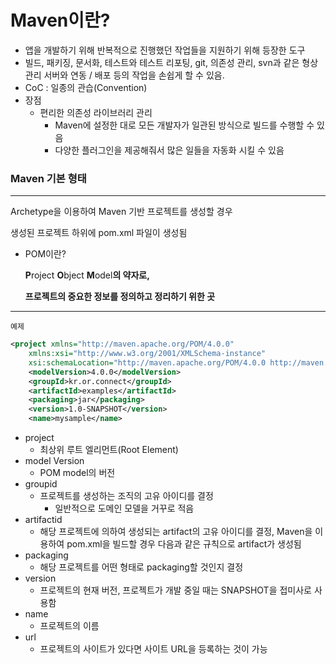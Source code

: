 # Maven이란?

- 앱을 개발하기 위해 반복적으로 진행했던 작업들을 지원하기 위해 등장한 도구
- 빌드, 패키징, 문서화, 테스트와 테스트 리포팅, git, 의존성 관리, svn과 같은 형상 관리 서버와 연동 / 배포 등의 작업을 손쉽게 할 수 있음.
- CoC : 일종의 관습(Convention)
- 장점
    - 편리한 의존성 라이브러리 관리
        - Maven에 설정한 대로 모든 개발자가 일관된 방식으로 빌드를 수행할 수 있음
        - 다양한 플러그인을 제공해줘서 많은 일들을 자동화 시킬 수 있음

### Maven 기본 형태

---

Archetype을 이용하여 Maven 기반 프로젝트를 생성할 경우

생성된 프로젝트 하위에 pom.xml 파일이 생성됨

- POM이란?

  **P**roject **O**bject **M**odel**의 약자로,**

  **프로젝트의 중요한 정보를 정의하고 정리하기 위한 곳**


---

`예제`

```xml
<project xmlns="http://maven.apache.org/POM/4.0.0"
    xmlns:xsi="http://www.w3.org/2001/XMLSchema-instance"
    xsi:schemaLocation="http://maven.apache.org/POM/4.0.0 http://maven.apache.org/maven-v4_0_0.xsd">
    <modelVersion>4.0.0</modelVersion>
    <groupId>kr.or.connect</groupId>
    <artifactId>examples</artifactId>
    <packaging>jar</packaging>
    <version>1.0-SNAPSHOT</version>
    <name>mysample</name>
```

- project
    - 최상위 루트 엘리먼트(Root Element)
- model Version
    - POM model의 버전
- groupid
    - 프로젝트를 생성하는 조직의 고유 아이디를 결정
        - 일반적으로 도메인 모델을 거꾸로 적음
- artifactid
    - 해당 프로젝트에 의하여 생성되는 artifact의 고유 아이디를 결정, Maven을 이용하여 pom.xml을 빌드할 경우 다음과 같은 규칙으로 artifact가 생성됨
- packaging
    - 해당 프로젝트를 어떤 형태로 packaging할 것인지 결정
- version
    - 프로젝트의 현재 버전, 프로젝트가 개발 중일 때는 SNAPSHOT을 접미사로 사용함
- name
    - 프로젝트의 이름
- url
    - 프로젝트의 사이트가 있다면 사이트 URL을 등록하는 것이 가능